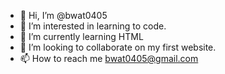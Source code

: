 - 👋 Hi, I’m @bwat0405
- 👀 I’m interested in learning to code.
- 🌱 I’m currently learning HTML
- 💞️ I’m looking to collaborate on my first website. 
- 📫 How to reach me bwat0405@gmail.com

<!---
bwat0405/bwat0405 is a ✨ special ✨ repository because its `README.md` (this file) appears on your GitHub profile.
You can click the Preview link to take a look at your changes.
--->
